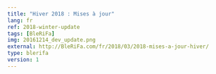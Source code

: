 ```yaml
---
title: "Hiver 2018 : Mises à jour"
lang: fr
ref: 2018-winter-update
tags: [BleRiFa]
img: 20161214_dev_update.png
external: http://BleRiFa.com/fr/2018/03/2018-mises-a-jour-hiver/
type: blerifa
version: 1
---
```

